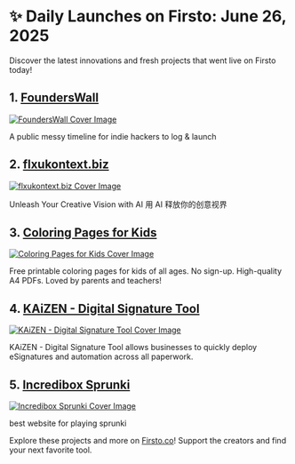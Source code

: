 # ✨ Daily Launches on Firsto: June 26, 2025

Discover the latest innovations and fresh projects that went live on Firsto today!

## 1. [FoundersWall ](https://firsto.co/projects/founderswall)

[![FoundersWall  Cover Image](https://607255gt6f.ufs.sh/f/ViZtN9dvJxPtBn05Z2kVSo7eOmFR46850JCZbH21YWId3gvK)](https://firsto.co/projects/founderswall)

 A public messy timeline for indie hackers to log & launch



## 2. [flxukontext.biz](https://firsto.co/projects/flxukontext-biz)

[![flxukontext.biz Cover Image](https://607255gt6f.ufs.sh/f/ViZtN9dvJxPtTuARaj4WbLBFtkMcf2zKu3odW4lxIYQJZ0mn)](https://firsto.co/projects/flxukontext-biz)

 Unleash Your Creative Vision with AI 用 AI 释放你的创意视界



## 3. [Coloring Pages for Kids](https://firsto.co/projects/coloring-pages-for-kids)

[![Coloring Pages for Kids Cover Image](https://607255gt6f.ufs.sh/f/ViZtN9dvJxPtgoZE8Of9Q5duFo0B1e26hCMDlwpEixTqHa4O)](https://firsto.co/projects/coloring-pages-for-kids)

 Free printable coloring pages for kids of all ages. No sign-up. High-quality A4 PDFs. Loved by parents and teachers!



## 4. [KAiZEN - Digital Signature Tool](https://firsto.co/projects/kaizen-digital-signature-tool)

[![KAiZEN - Digital Signature Tool Cover Image](https://607255gt6f.ufs.sh/f/ViZtN9dvJxPt7mJ0FYBtUlOYpDaikF8wo2qhx5fALrXjyCg0)](https://firsto.co/projects/kaizen-digital-signature-tool)

 KAiZEN - Digital Signature Tool allows businesses to quickly deploy eSignatures and automation across all paperwork.



## 5. [Incredibox Sprunki](https://firsto.co/projects/incredibox-sprunki)

[![Incredibox Sprunki Cover Image](https://607255gt6f.ufs.sh/f/ViZtN9dvJxPtkoTMj1DNeCU1w3hVqAcWOZ025dPgzfDTSMnR)](https://firsto.co/projects/incredibox-sprunki)

 best website for playing sprunki




Explore these projects and more on [Firsto.co](https://firsto.co)! Support the creators and find your next favorite tool.
